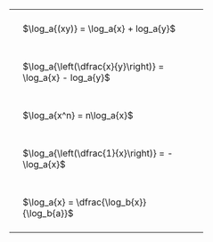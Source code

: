 ---
---

#  
<br>
<style type="text/css">
#T_d23fc th.col_heading {
  text-align: left;
  font-size: 1em;
}
#T_d23fc td {
  text-align: left;
  font-size: 1em;
  padding: 1.5em;
}
#T_d23fc_row0_col0, #T_d23fc_row1_col0, #T_d23fc_row2_col0, #T_d23fc_row3_col0, #T_d23fc_row4_col0 {
  width: 300px;
  white-space: pre-wrap;
}
</style>
<table id="T_d23fc">
  <thead>
  </thead>
  <tbody>
    <tr>
      <td id="T_d23fc_row0_col0" class="data row0 col0" >$\log_a{(xy)} = \log_a{x} + log_a{y}$</td>
    </tr>
    <tr>
      <td id="T_d23fc_row1_col0" class="data row1 col0" >$\log_a{\left(\dfrac{x}{y}\right)} = \log_a{x} - log_a{y}$</td>
    </tr>
    <tr>
      <td id="T_d23fc_row2_col0" class="data row2 col0" >$\log_a{x^n} = n\log_a{x}$</td>
    </tr>
    <tr>
      <td id="T_d23fc_row3_col0" class="data row3 col0" >$\log_a{\left(\dfrac{1}{x}\right)} = -\log_a{x}$</td>
    </tr>
    <tr>
      <td id="T_d23fc_row4_col0" class="data row4 col0" >$\log_a{x} = \dfrac{\log_b{x}}{\log_b{a}}$</td>
    </tr>
  </tbody>
</table>
